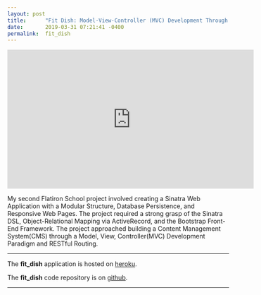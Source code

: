 ```yaml
---
layout: post
title:      "Fit Dish: Model-View-Controller (MVC) Development Through Ruby on Rails "
date:       2019-03-31 07:21:41 -0400
permalink:  fit_dish
---
```



<iframe width="560" height="315" src="https://www.youtube.com/embed/ihaha60GcfM" frameborder="0" allow="accelerometer; autoplay; encrypted-media; gyroscope; picture-in-picture" allowfullscreen></iframe>

My second Flatiron School project involved creating a Sinatra Web Application with a Modular Structure, Database Persistence, and Responsive Web Pages. The project required a strong grasp of the Sinatra DSL, Object-Relational Mapping via ActiveRecord, and the Bootstrap Front-End Framework. The project approached building a Content Management System(CMS) through a Model, View, Controller(MVC) Development Paradigm and  RESTful Routing.

---------

The **fit_dish** application is hosted on  [heroku](https://evening-cliffs-19162.herokuapp.com/).

The **fit_dish** code repository is on [github](https://github.com/NotoriousCottonball/fit_dish).

---------


